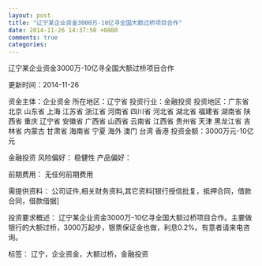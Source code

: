 ```yaml
---
layout: post
title: "辽宁某企业资金3000万-10亿寻全国大额过桥项目合作"
date: 2014-11-26 14:37:50 +0800
comments: true
categories: 
---
```

辽宁某企业资金3000万-10亿寻全国大额过桥项目合作



更新时间：2014-11-26

资金主体：企业资金
所在地区：辽宁省
投资行业：金融投资
投资地区：广东省 北京 山东省 上海 江苏省 浙江省 河南省 四川省 河北省 湖北省 福建省 湖南省 陕西省 重庆 辽宁省 安徽省 广西省 山西省 云南省 江西省 贵州省 天津 黑龙江省 吉林省 内蒙古 甘肃省 海南省 宁夏 海外 澳门 台湾 香港
投资金额：3000万元-10亿元

金融投资
风险偏好：
                            稳健性 
                                                                                产品偏好：

前期费用：
无任何前期费用

需提供资料：
公司证件,相关财务资料,其它资料[银行授信批复，抵押合同，借款合同，借款借据]

投资要求概述：
辽宁某企业资金3000万-10亿寻全国大额过桥项目合作。主要做银行的大额过桥，3000万起步，银票保证金也做，利息0.2%。有意者请来电咨询。

标签：
辽宁，企业资金，大额过桥，金融投资

